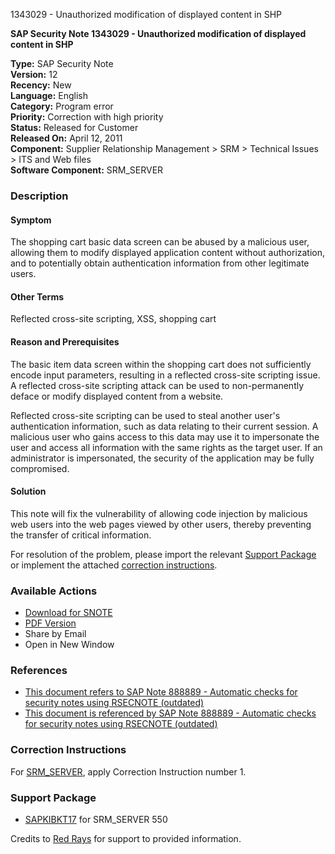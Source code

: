 1343029 - Unauthorized modification of displayed content in SHP

**SAP Security Note 1343029 - Unauthorized modification of displayed content in SHP**

**Type:** SAP Security Note  
**Version:** 12  
**Recency:** New  
**Language:** English  
**Category:** Program error  
**Priority:** Correction with high priority  
**Status:** Released for Customer  
**Released On:** April 12, 2011  
**Component:** Supplier Relationship Management > SRM > Technical Issues > ITS and Web files  
**Software Component:** SRM_SERVER

### Description

#### Symptom
The shopping cart basic data screen can be abused by a malicious user, allowing them to modify displayed application content without authorization, and to potentially obtain authentication information from other legitimate users.

#### Other Terms
Reflected cross-site scripting, XSS, shopping cart

#### Reason and Prerequisites
The basic item data screen within the shopping cart does not sufficiently encode input parameters, resulting in a reflected cross-site scripting issue. A reflected cross-site scripting attack can be used to non-permanently deface or modify displayed content from a website.

Reflected cross-site scripting can be used to steal another user's authentication information, such as data relating to their current session. A malicious user who gains access to this data may use it to impersonate the user and access all information with the same rights as the target user. If an administrator is impersonated, the security of the application may be fully compromised.

#### Solution
This note will fix the vulnerability of allowing code injection by malicious web users into the web pages viewed by other users, thereby preventing the transfer of critical information.

For resolution of the problem, please import the relevant [Support Package](https://me.sap.com/supportpackage/SAPKIBKT17) or implement the attached [correction instructions](https://me.sap.com/corrins/0001343029/551).

### Available Actions
- [Download for SNOTE](https://notesdownloads.sap.com/note/0040000007906502017)
- [PDF Version](https://userapps.support.sap.com/sap/support/sfm/notes/print/0001343029?language=en-US&token=D6F3D175595CD1312D759339FA37D867)
- Share by Email
- Open in New Window

### References
- [This document refers to SAP Note 888889 - Automatic checks for security notes using RSECNOTE (outdated)](https://me.sap.com/notes/888889)
- [This document is referenced by SAP Note 888889 - Automatic checks for security notes using RSECNOTE (outdated)](https://me.sap.com/notes/888889)

### Correction Instructions
For [SRM_SERVER](https://me.sap.com/corrins/0001343029/551), apply Correction Instruction number 1.

### Support Package
- [SAPKIBKT17](https://me.sap.com/supportpackage/SAPKIBKT17) for SRM_SERVER 550

Credits to [Red Rays](https://redrays.io) for support to provided information.